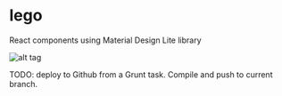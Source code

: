 # lego
React components using Material Design Lite library

![alt tag](http://mackenzie.bc.libraries.coop/files/2014/08/Lego.jpg)

TODO: deploy to Github from a Grunt task. Compile and push to current branch.
